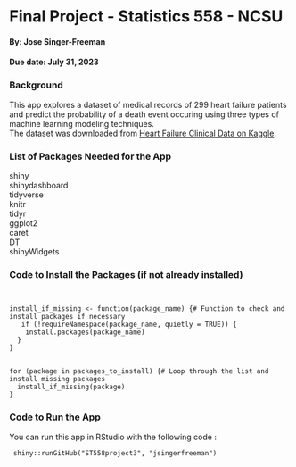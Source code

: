# Final Project - Statistics 558 - NCSU
#### By: Jose Singer-Freeman
#### Due date:  July 31, 2023


### Background
This app explores a dataset of medical records of 299 heart failure patients and predict the probability of a death event occuring using three types of machine learning modeling techniques.  
The dataset was downloaded from <a href="https://www.kaggle.com/datasets/andrewmvd/heart-failure-clinical-data" target="_blank">Heart Failure Clinical Data on Kaggle</a>.
                      

###  List of Packages Needed for the App
shiny <br>
shinydashboard <br>
tidyverse <br>
knitr <br>
tidyr <br>
ggplot2 <br>
caret <br>
DT <br>
shinyWidgets 


 ###  Code to Install the Packages (if not already installed)
 ```packages_to_install <- c("caret", "shiny", "butcher") # List of packages to be installed
 
 
 install_if_missing <- function(package_name) {# Function to check and install packages if necessary
    if (!requireNamespace(package_name, quietly = TRUE)) {
     install.packages(package_name)
   }
 }

 
 for (package in packages_to_install) {# Loop through the list and install missing packages
   install_if_missing(package)
 }
 ```
### Code to Run the  App
 You can run this app in RStudio with the following code :
```
 shiny::runGitHub("ST558project3", "jsingerfreeman")
```
